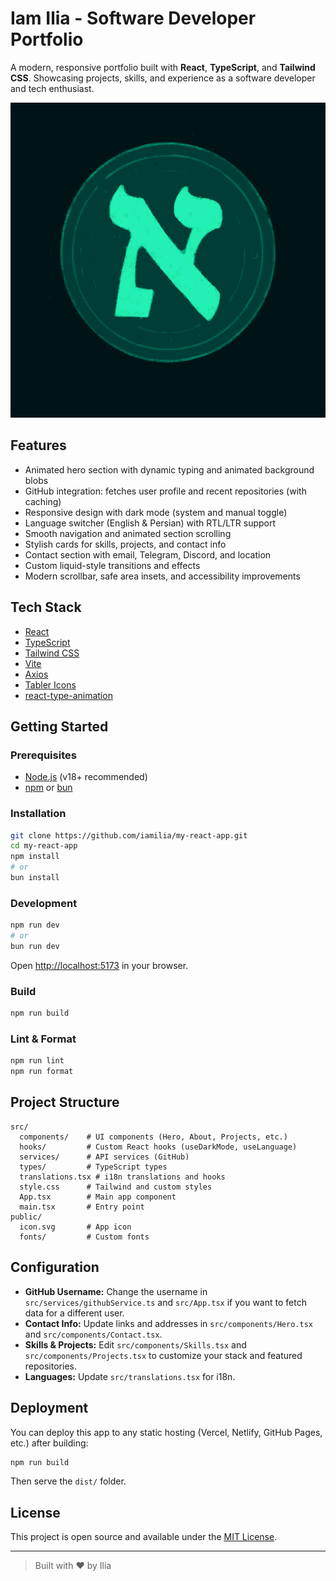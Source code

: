 # Iam Ilia - Software Developer Portfolio

A modern, responsive portfolio built with **React**, **TypeScript**, and **Tailwind CSS**. Showcasing projects, skills, and experience as a software developer and tech enthusiast.

![Portfolio Screenshot](public/icon.svg)

## Features

- Animated hero section with dynamic typing and animated background blobs
- GitHub integration: fetches user profile and recent repositories (with caching)
- Responsive design with dark mode (system and manual toggle)
- Language switcher (English & Persian) with RTL/LTR support
- Smooth navigation and animated section scrolling
- Stylish cards for skills, projects, and contact info
- Contact section with email, Telegram, Discord, and location
- Custom liquid-style transitions and effects
- Modern scrollbar, safe area insets, and accessibility improvements

## Tech Stack

- [React](https://react.dev/)
- [TypeScript](https://www.typescriptlang.org/)
- [Tailwind CSS](https://tailwindcss.com/)
- [Vite](https://vitejs.dev/)
- [Axios](https://axios-http.com/)
- [Tabler Icons](https://tabler.io/icons)
- [react-type-animation](https://www.npmjs.com/package/react-type-animation)

## Getting Started

### Prerequisites

- [Node.js](https://nodejs.org/) (v18+ recommended)
- [npm](https://www.npmjs.com/) or [bun](https://bun.sh/)

### Installation

```sh
git clone https://github.com/iamilia/my-react-app.git
cd my-react-app
npm install
# or
bun install
```

### Development

```sh
npm run dev
# or
bun run dev
```

Open [http://localhost:5173](http://localhost:5173) in your browser.

### Build

```sh
npm run build
```

### Lint & Format

```sh
npm run lint
npm run format
```

## Project Structure

```
src/
  components/    # UI components (Hero, About, Projects, etc.)
  hooks/         # Custom React hooks (useDarkMode, useLanguage)
  services/      # API services (GitHub)
  types/         # TypeScript types
  translations.tsx # i18n translations and hooks
  style.css      # Tailwind and custom styles
  App.tsx        # Main app component
  main.tsx       # Entry point
public/
  icon.svg       # App icon
  fonts/         # Custom fonts
```

## Configuration

- **GitHub Username:** Change the username in `src/services/githubService.ts` and `src/App.tsx` if you want to fetch data for a different user.
- **Contact Info:** Update links and addresses in `src/components/Hero.tsx` and `src/components/Contact.tsx`.
- **Skills & Projects:** Edit `src/components/Skills.tsx` and `src/components/Projects.tsx` to customize your stack and featured repositories.
- **Languages:** Update `src/translations.tsx` for i18n.

## Deployment

You can deploy this app to any static hosting (Vercel, Netlify, GitHub Pages, etc.) after building:

```sh
npm run build
```

Then serve the `dist/` folder.

## License

This project is open source and available under the [MIT License](LICENSE).

---

> Built with ❤️ by Ilia
